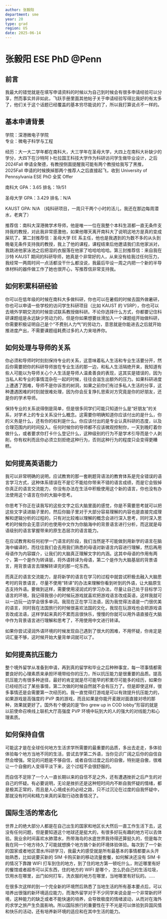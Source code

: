 ```yaml
---
author: 张毅阳
department: sme
year: 20
type: grad
region: US
date: 2025-06-14
---
```


# 张毅阳 ESE PhD @Penn

## 前言

我最大的错觉就是在填写申请资料的时候以为自己到时候会有很多申请经验可以分享，然而事实并非如此，飞跃手册里面其他帖子关于申请经验写得比我好的有太多了，他们关于这个话题已经覆盖的基本穷尽能说的了，所以我打算说点不一样的。

## 基本申请背景

学院：深港微电子学院  
专业：微电子科学与工程

经历：大一大二学年都在南科大，大三学年在圣母大学，大四上在南科大补缺少的学分，大四下在沙特阿卜杜拉国王科技大学作为科研访问学生做毕业设计，之后 2024Fall 申请全聚德，有教授侧面提醒我可能有两个教授给我写了黑推，2025Fall 申请的时候换掉那两个推荐人之后直接起飞，收到 University of Pennsylvania ESE PhD 全奖 Offer

南科大 GPA：3.65 排名：19/51

圣母大学 GPA：3.429 排名：N/A

KAUST GPA: N/A （纯科研项目，一周只干两个小时的活儿，我还在那边每周潜水，老爽了）

推荐信：南科大深港微学术导师，他是唯一一位在我整个本科生涯都一直无条件支持我的教授，对此我非常感激他，如果他哪天离开南科大了说明这地方是真的变成屎坑了。第二封推荐信：圣母大学 EE 系主任，他也是我遇到的为数不多的从头到晚毫无条件支持我的教授，我上了他的课程，课程结束后他邀请我们去他家派对，我跳进他家泳池之后把湿的衣服落在他家了哈哈哈哈哈。第三封推荐信：来自我在沙特 KAUST 期间的科研导师，她真是个非常好的人，从来没有给我过任何压力，我经常一两周时间一点活都没干什么都没说，我最后毕设一周之内把一个新的半导体材料的器件做工作了她也很开心，写推荐信非常支持我。

## 如何积累科研经验

你可以在低年级的时候在南科大多做科研，你也可以在暑假的时候去国外做暑研，你也可以申请一些学校的访问学生科研项目（比如 KAUST 的 VSRP），你也可以去境外学期交流的时候尝试联系教授做科研。不论你选择什么方式，你都要记住科研课题组是永远缺少劳动力的，但是你如果想要丝滑加入一个课题组开始做科研，你需要积极证明自己是个“不费别人力气”的劳动力，意思就是你能进去之后就开始推进度产出，不需要课题组耗费过多的人力来培养你。

## 如何处理与导师的关系

你必须和导师时时刻刻保持专业的关系，这意味着私人生活和专业生活要分开，然后你需要把你的科研导师放在专业生活的那一边，和私人生活隔绝开来，我知道有些人可能以为导师关心个人生活是导师人温柔善良的表现，这其实是错误的，因为当私人和专业的事情混杂在一起的时候，往往会滋生出额外的压力。如果科研进度上遭遇了困难，导师不是你诉苦的树洞，如果之前你们有过多私人生活的分享，这种遭遇困难的时刻就很难处理，因为你会反复挣扎思索对方究竟是你的好朋友，还是你的学术导师。

保持专业的关系说得倒是简单，但是很多同学们可能只知道什么是“好朋友”的关系，对学术上的专业关系没什么概念。这需要你明确知道你应该付出的是什么，你的义务是什么，还有你的权利是什么。你应该付出的是专业认真科研的态度，以及合理范围内的时间投入。任何时候你的导师都不应该微观控制你，一天到晚盯着你做什么，或者要求你打卡什么登记什么，这种级别的行为不是学术引导而是个人剥削，你有权利而且你必须立刻拒绝这种行为，否则这种行为的程度只会变得更糟糕。

## 如何提高英语能力

我可以非常明确的说明，应试教育的那一套刷题背语法的教育体系是完全错误的语言学习方式，这种体系错误在不是它不能给你带来不错的语言成绩，而是它会毁掉你真正的语言交流能力，你没有办法在生活中积极使用这个新的语言，你也没有办法使用这个语言在你的大脑中思考。

你思考下你正在读我写的这些文字之后大脑里面的感觉，你是不需要思考就可以把这些文字读进脑子里的，然后你脑子里对于大部分容易理解的内容也是直接完成理解和逻辑分析的过程的，只有对比较难以理解的概念会进行深入思考，同时深入思考的时候你会无意识的也使用中文作为你脑海中的背景语言进行分析，而这就是母语级别的语言掌握带来的原生态层次的语言能力。

在应试教育和任何初学一门语言的阶段，我们当然是不可能做到用新学的语言在脑海中编译的，而往往我们会去用我们熟悉的母语对新语言内容进行理解，然后再用母语作为内容媒介，让我们的大脑真正理解文字的内涵。这其中母语的作用有两个，第一个是作为转译层，将外语转译为母语，第二个是作为大脑基层的背景语言，用背景语言去理解转译完的那一坨东西。

而真正的语言交流能力，是将新学的语言在学习的过程中就尝试积极去融入大脑思考时的背景语言，尽量不使用“转译”的办法来理解你看到听到的外语，让大脑原生态支持外语。要做到这样，需要使用浸润式的学习办法，尽量让自己处于目标学习语言的环境，我记得我很小的时候玩游戏就喜欢把游戏语言改成英语，这样我就可以一边玩一边学会很多单词。我现在正在学习法语，因为我觉得法语是一门很优美的语言，同时我在法国旅行的时候很喜欢法国的文化，我现在玩游戏也会把游戏语言改成法语，这样学起来真的不累而且很快乐，慢慢的你就可以用外语直接在大脑中作为背景语言进行理解和思考了，不用使用中文进行转译。

如果你尝试浸润外语环境的时候发现自己遇到了很大的困难，不用怀疑，你肯定是词汇量不够，这时候开始大量背单词就可以了。

## 如何提高抗压能力

整个境外留学从准备到申请，再到真的留学和毕业之后种种事宜，每一项事情都需要良好的心理素质来承担环境带给你的压力，所以抗压能力是很重要的品质。提高抗压能力有很多种途径，最好的肯定就是尽可能早的积累尽可能多的经历，如果你已经经历过了某些事情，第二次做的时候自然就不会有压力了。但是即使这样，很多事情还是会需要第一次经历的。我一直觉得打游戏是可以有效提升抗压能力的，如果游戏是高强度的 PVP 类的游戏，而且如果是你能开麦跟对面直接对喷的那种，效果就更好了。国外有个梗说的是“Bro grew up in COD lobby”形容的就是以前使命召唤线上联机大厅高强度 PVP 环境中玩到大的人的强大的对线能力和心理素质。

## 如何保持自信

可能这才是在全球任何地方生活求学所需要的最重要的品质，多出去走走，多体验体验每个地方当地不同的生活，尝试去学第二外语，当你见识广阔之后你的自信自然会增强。常见的问题是不够自信，或者自信过度之后的自傲，特别是自傲，很难让一个自傲的人变得平淡下来，这个过程不会很舒服的。

而自信不足除了一个人一直长期以来的自信不足之外，还有遭遇挫折之后产生的对自己的怀疑。有必要说明，无论是挫折还是这种短时间内不断自我怀疑的情绪，都是极其正常的，而且是人心境成长的必经之路，只不过沉沦在过度的自我怀疑中，那就没有时间和精力来真的采取行动改善情况了。

## 国际生活的常态化

世界上的绝大部分人都是在自己出生的国家和地区长大然后一直工作生活下去，这没有任何问题，但是要知道这个地球还是挺大的，有很多好玩有趣的地方可以去体验。我业余时间喜欢水肺潜水，热带海岛的水底世界我待得还算挺久的，但是每次我在同一个地方待久了可能就想换个地方搞个新的环境体验体验。每次到了一个新的国家或者地区潜水/科研学习，我最大的感受就是所有最基本的事情都要从头开始熟悉，比如说要买新的 SIM 卡购买新的移动流量套餐，如何解决还没有 SIM 卡的情况下靠蹭 WIFI 打车到住的地方，到了住的地方第一顿吃什么，附近哪里有好的餐馆或者超市可以买东西，住的地方的 WIFI 是哪个，怎么扔自己的生活垃圾，饮用水在哪里，出门如何打车，洗衣服的地方在哪里，当地哪里有好玩的。.....

在很多次这样的到一个完全新的环境然后熟悉了当地生活的所有基本要点后，可以培养出很强的新环境适应能力，而海外留学对于不少同学来说会是一个非常新的环境，这种能力的缺乏或者不能快速的培养，会导致极度的情绪波动，从而对在海外的求学之旅产生负面影响。所以国际旅行的重要性在于不光是可以体验到异国风情和快乐的活动，还有培养新环境的适应和在其中生活的能力。
